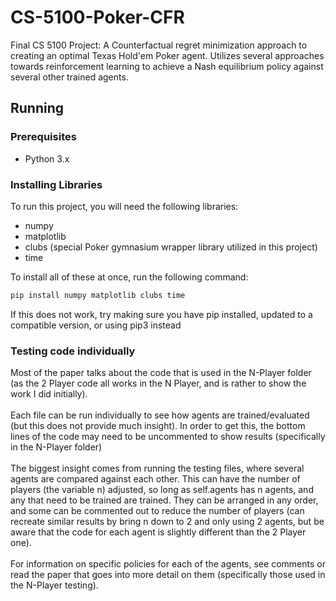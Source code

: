 # CS-5100-Poker-CFR
Final CS 5100 Project: A Counterfactual regret minimization approach to creating an optimal Texas Hold'em Poker agent. Utilizes several approaches towards reinforcement learning to achieve a Nash equilibrium policy against several other trained agents.

## Running

### Prerequisites
- Python 3.x

### Installing Libraries
To run this project, you will need the following libraries:  
- numpy
- matplotlib
- clubs (special Poker gymnasium wrapper library utilized in this project)
- time

To install all of these at once, run the following command:

```bash
pip install numpy matplotlib clubs time
```

If this does not work, try making sure you have pip installed, updated to a compatible version, or using pip3 instead

### Testing code individually
Most of the paper talks about the code that is used in the N-Player folder (as the 2 Player code all works in the N Player, and is rather to show the work I did initially).<br><br>
Each file can be run individually to see how agents are trained/evaluated (but this does not provide much insight). In order to get this, the bottom lines of the code may need to be uncommented to show results (specifically in the N-Player folder)<br><br>
The biggest insight comes from running the testing files, where several agents are compared against each other. This can have the number of players (the variable n) adjusted, so long as self.agents has n agents, and any that need to be trained are trained.
They can be arranged in any order, and some can be commented out to reduce the number of players (can recreate similar results by bring n down to 2 and only using 2 agents, but be aware that the code for each agent is slightly different than the 2 Player one).<br><br>
For information on specific policies for each of the agents, see comments or read the paper that goes into more detail on them (specifically those used in the N-Player testing).
